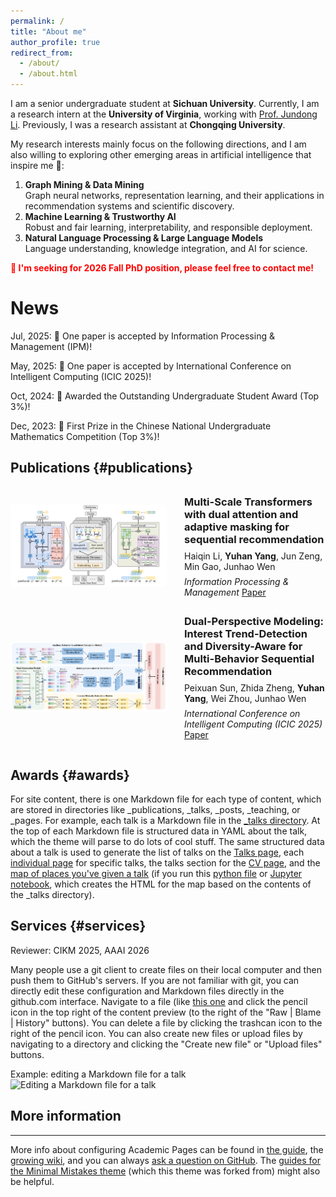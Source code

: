 ```yaml
---
permalink: /
title: "About me"
author_profile: true
redirect_from: 
  - /about/
  - /about.html
---
```


I am a senior undergraduate student at **Sichuan University**. Currently, I am a research intern at the **University of Virginia**, working with [Prof. Jundong Li](https://jundongli.github.io/). Previously, I was a research assistant at **Chongqing University**.

My research interests mainly focus on the following directions, and I am also willing to exploring other emerging areas in artificial intelligence that inspire me 🙌:
1. **Graph Mining & Data Mining**  
Graph neural networks, representation learning, and their applications in recommendation systems and scientific discovery.  
2. **Machine Learning & Trustworthy AI**  
Robust and fair learning, interpretability, and responsible deployment.  
3. **Natural Language Processing & Large Language Models**  
Language understanding, knowledge integration, and AI for science.

<span style="color:red; font-weight:bold;">
🚀 I'm seeking for 2026 Fall PhD position, please feel free to contact me!
</span>

News
======
Jul, 2025: 🎉 One paper is accepted by Information Processing & Management (IPM)!

May, 2025: 🎉 One paper is accepted by International Conference on Intelligent Computing (ICIC 2025)!

Oct, 2024: 🎉 Awarded the Outstanding Undergraduate Student Award (Top 3%)!

Dec, 2023: 🥇 First Prize in the Chinese National Undergraduate Mathematics Competition (Top 3%)!

## Publications {#publications}
<div style="display: flex; align-items: center; gap: 2em; max-width: 900px; margin: 0 auto; padding: 1em 0;">
  <div style="flex-shrink: 0; width: 250px;">
    <img src="images/ipm.png" alt="IPM Paper" style="width: 100%; height: auto; object-fit: cover; border-radius: 5px;">
  </div>
  <div style="flex-grow: 1; text-align: left;">
    <h3 style="margin-top: 0; margin-bottom: 0.5em;"><strong>Multi-Scale Transformers with dual attention and adaptive masking for sequential recommendation</strong></h3>
    <p style="margin: 0;">
      Haiqin Li, <strong>Yuhan Yang</strong>, Jun Zeng, Min Gao, Junhao Wen
    </p>
    <p style="margin: 0.5em 0 0;">
      <em>Information Processing & Management</em> <a href="https://doi.org/10.1016/j.ipm.2025.104318">Paper</a>
    </p>
  </div>
</div>

<div style="display: flex; align-items: center; gap: 2em; max-width: 900px; margin: 0 auto; padding: 1em 0;">
  <div style="flex-shrink: 0; width: 250px;">
    <img src="images/icic.png" alt="ICIC Paper" style="width: 100%; height: auto; object-fit: cover; border-radius: 5px;">
  </div>
  <div style="flex-grow: 1; text-align: left;">
    <h3 style="margin-top: 0; margin-bottom: 0.5em;"><strong>Dual-Perspective Modeling: Interest Trend-Detection and 
Diversity-Aware for Multi-Behavior Sequential Recommendation</strong></h3>
    <p style="margin: 0;">
      Peixuan Sun, Zhida Zheng, <strong>Yuhan Yang</strong>, Wei Zhou, Junhao Wen
    </p>
    <p style="margin: 0.5em 0 0;">
      <em>International Conference on Intelligent Computing (ICIC 2025)</em> <a href="https://doi.org/10.1016/j.ipm.2025.104318">Paper</a>
    </p>
  </div>
</div>




## Awards {#awards}
For site content, there is one Markdown file for each type of content, which are stored in directories like _publications, _talks, _posts, _teaching, or _pages. For example, each talk is a Markdown file in the [_talks directory](https://github.com/academicpages/academicpages.github.io/tree/master/_talks). At the top of each Markdown file is structured data in YAML about the talk, which the theme will parse to do lots of cool stuff. The same structured data about a talk is used to generate the list of talks on the [Talks page](https://academicpages.github.io/talks), each [individual page](https://academicpages.github.io/talks/2012-03-01-talk-1) for specific talks, the talks section for the [CV page](https://academicpages.github.io/cv), and the [map of places you've given a talk](https://academicpages.github.io/talkmap.html) (if you run this [python file](https://github.com/academicpages/academicpages.github.io/blob/master/talkmap.py) or [Jupyter notebook](https://github.com/academicpages/academicpages.github.io/blob/master/talkmap.ipynb), which creates the HTML for the map based on the contents of the _talks directory).

## Services {#services}
Reviewer: CIKM 2025, AAAI 2026


Many people use a git client to create files on their local computer and then push them to GitHub's servers. If you are not familiar with git, you can directly edit these configuration and Markdown files directly in the github.com interface. Navigate to a file (like [this one](https://github.com/academicpages/academicpages.github.io/blob/master/_talks/2012-03-01-talk-1.md) and click the pencil icon in the top right of the content preview (to the right of the "Raw | Blame | History" buttons). You can delete a file by clicking the trashcan icon to the right of the pencil icon. You can also create new files or upload files by navigating to a directory and clicking the "Create new file" or "Upload files" buttons. 

Example: editing a Markdown file for a talk
![Editing a Markdown file for a talk](/images/editing-talk.png)

## More information
------
More info about configuring Academic Pages can be found in [the guide](https://academicpages.github.io/markdown/), the [growing wiki](https://github.com/academicpages/academicpages.github.io/wiki), and you can always [ask a question on GitHub](https://github.com/academicpages/academicpages.github.io/discussions). The [guides for the Minimal Mistakes theme](https://mmistakes.github.io/minimal-mistakes/docs/configuration/) (which this theme was forked from) might also be helpful.
